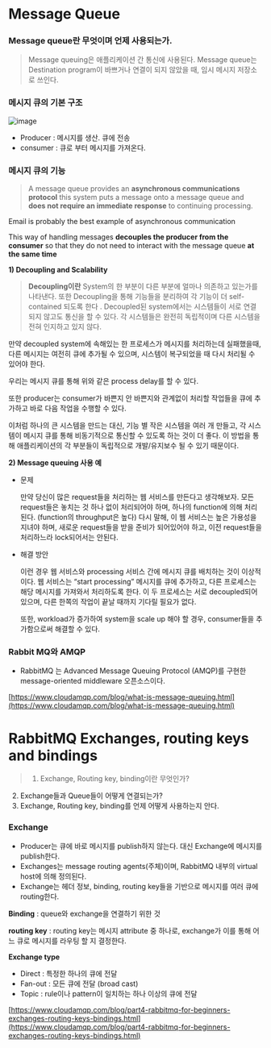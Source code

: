 # Message Queue

### Message queue란 무엇이며 언제 사용되는가.

> Message queuing은 애플리케이션 간 통신에 사용된다.
Message queue는 Destination program이 바쁘거나 연결이 되지 않았을 때, 임시 메시지 저장소로 쓰인다.
> 

### 메시지 큐의 기본 구조
![image](https://user-images.githubusercontent.com/47748246/149721425-7f952f4a-c55b-4864-a4d6-7fe4a1dfd4cf.png)

- Producer : 메시지를 생산. 큐에 전송
- consumer : 큐로 부터 메시지를 가져온다.

### 메시지 큐의 기능

> A message queue provides an **asynchronous communications protocol**
this system puts a message onto a message queue and **does not require an immediate response** to continuing processing.

Email is probably the best example of asynchronous communication

This way of handling messages **decouples the producer from the consumer** so that they do not need to interact with the message queue **at the same time**
> 

**1) Decoupling and Scalability**

> **Decoupling이란** System의 한 부분이 다른 부분에 얼마나 의존하고 있는가를 나타낸다. 
또한 Decoupling을 통해 기능들을 분리하여 각 기능이 더 self-contained 되도록 한다 .
Decoupled된 system에서는 시스템들이 서로 연결되지 않고도 통신을 할 수 있다. 각 시스템들은 완전히 독립적이며 다른 시스템을 전혀 인지하고 있지 않다.
> 

만약 decoupled system에 속해있는 한 프로세스가 메시지를 처리하는데 실패했을때, 다른 메시지는 여전히 큐에 추가될 수 있으며, 시스템이 복구되었을 때 다시 처리될 수 있어야 한다. 

우리는 메시지 큐를 통해 위와 같은 process delay를 할 수 있다. 

또한 producer는 consumer가 바쁜지 안 바쁜지와 관계없이 처리할 작업들을 큐에 추가하고 바로 다음 작업을 수행할 수 있다. 

이처럼 하나의 큰 시스템을 만드는 대신, 기능 별 작은 시스템을 여러 개 만들고, 각 시스템이 메시지 큐를 통해 비동기적으로 통신할 수 있도록 하는 것이 더 좋다. 이 방법을 통해 애플리케이션의 각 부분들이 독립적으로 개발/유지보수 될 수 있기 때문이다. 

**2) Message queuing  사용 예**

- 문제
    
    만약 당신이 많은 request들을 처리하는 웹 서비스를 만든다고 생각해보자. 모든 request들은 놓치는 것 하나 없이 처리되어야 하며, 하나의 function에 의해 처리된다. (function의 throughput은 높다) 다시 말해, 이 웹 서비스는 높은 가용성을 지녀야 하며, 새로운 request들을 받을 준비가 되어있어야 하고, 이전 request들을 처리하느라 lock되어서는 안된다. 
    

- 해결 방안
    
    이런 경우 웹 서비스와 processing 서비스 간에 메시지 큐를 배치하는 것이 이상적이다. 웹 서비스는 “start processing” 메시지를 큐에 추가하고, 다른 프로세스는 해당 메시지를 가져와서 처리하도록 한다. 이 두 프로세스는 서로 decoupled되어 있으며, 다른 한쪽의 작업이 끝날 때까지 기다릴 필요가 없다. 
    
    또한, workload가 증가하여 system을 scale up 해야 할 경우, consumer들을 추가함으로써 해결할 수 있다. 
    

### Rabbit MQ와 AMQP

- RabbitMQ 는 Advanced Message Queuing Protocol (AMQP)를 구현한 message-oriented middleware 오픈소스이다.

[https://www.cloudamqp.com/blog/what-is-message-queuing.html](https://www.cloudamqp.com/blog/what-is-message-queuing.html)




# RabbitMQ Exchanges, routing keys and bindings

> 1. Exchange, Routing key, binding이란 무엇인가?
2. Exchange들과 Queue들이 어떻게 연결되는가?
3. Exchange, Routing key, binding를 언제 어떻게 사용하는지 안다.
> 

### Exchange

- Producer는 큐에 바로 메시지를 publish하지 않는다. 대신 Exchange에 메시지를 publish한다.
- Exchanges는 message routing agents(주체)이며, RabbitMQ 내부의 virtual host에 의해 정의된다.
- Exchange는 헤더 정보, binding, routing key들을 기반으로 메시지를 여러 큐에 routing한다.

**Binding** : queue와 exchange을 연결하기 위한 것

**routing key** : routing key는 메시지 attribute 중 하나로, exchange가 이를 통해 어느 큐로 메시지를 라우팅 할 지 결정한다. 

**Exchange type**

- Direct : 특정한 하나의 큐에 전달
- Fan-out : 모든 큐에 전달 (broad cast)
- Topic : rule이나 pattern이 일치하는 하나 이상의 큐에 전달

[https://www.cloudamqp.com/blog/part4-rabbitmq-for-beginners-exchanges-routing-keys-bindings.html](https://www.cloudamqp.com/blog/part4-rabbitmq-for-beginners-exchanges-routing-keys-bindings.html)
